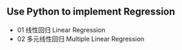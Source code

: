 ## Use Python to implement Regression
- 01 线性回归 Linear Regression
- 02 多元线性回归 Multiple Linear Regression

